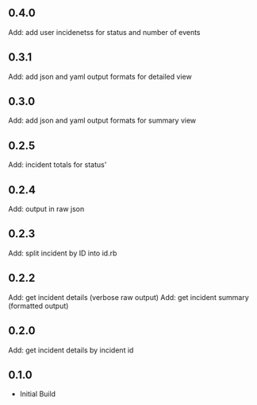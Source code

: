 
## 0.4.0
Add: add user incidenetss for status and number of events

## 0.3.1
Add: add json and yaml output formats for detailed view


## 0.3.0
Add: add json and yaml output formats for summary view

## 0.2.5
Add: incident totals for status'


## 0.2.4
Add: output in raw json

## 0.2.3
Add: split incident by ID into id.rb

## 0.2.2
Add: get incident details (verbose raw output)
Add: get incident summary (formatted output)


## 0.2.0
Add: get incident details by incident id


## 0.1.0
- Initial Build
